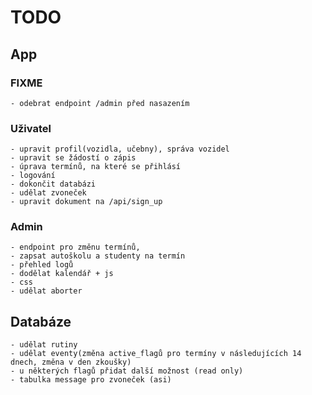 # TODO

## App

### FIXME
    - odebrat endpoint /admin před nasazením 

### Uživatel
    - upravit profil(vozidla, učebny), správa vozidel
    - upravit se žádostí o zápis
    - úprava termínů, na které se přihlásí
    - logování
    - dokončit databázi
    - udělat zvoneček
    - upravit dokument na /api/sign_up
    

### Admin
    - endpoint pro změnu termínů, 
    - zapsat autoškolu a studenty na termín
    - přehled logů
    - dodělat kalendář + js
    - css
    - udělat aborter


## Databáze
    - udělat rutiny
    - udělat eventy(změna active_flagů pro termíny v následujících 14 dnech, změna v den zkoušky)
    - u některých flagů přidat další možnost (read only)
    - tabulka message pro zvoneček (asi)